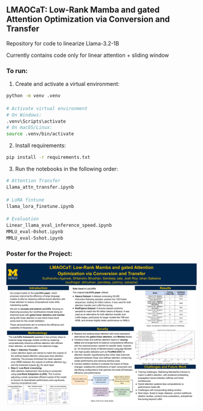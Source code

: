 ## LMAOCaT: Low-Rank Mamba and gated Attention Optimization via Conversion and Transfer

Repository for code to linearize Llama-3.2-1B

Currently contains code only for linear attention + sliding window

### To run:
1. Create and activate a virtual environment:
```bash
python -m venv .venv

# Activate virtual environment
# On Windows:
.venv\Scripts\activate
# On macOS/Linux:
source .venv/bin/activate
```
2. Install requirements:
```bash
pip install -r requirements.txt
```

3. Run the notebooks in the following order:
```bash
# Attention Transfer
Llama_attn_transfer.ipynb

# LoRA fintune
llama_lora_finetune.ipynb

# Evaluation
Linear_llama_eval_inference_speed.ipynb
MMLU_eval-0shot.ipynb
MMLU_eval-5shot.ipynb
```

### Poster for the Project:
![Alt text](assets/EECS_598_LLM_Poster.jpg)
